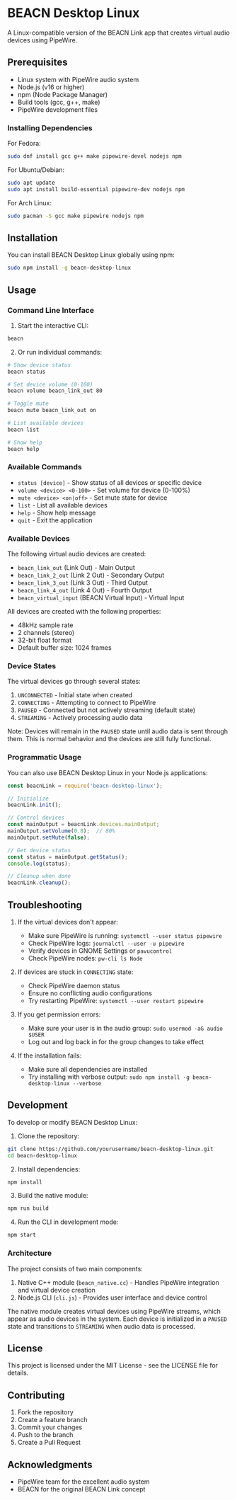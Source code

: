 # BEACN Desktop Linux

A Linux-compatible version of the BEACN Link app that creates virtual audio devices using PipeWire.

## Prerequisites

- Linux system with PipeWire audio system
- Node.js (v16 or higher)
- npm (Node Package Manager)
- Build tools (gcc, g++, make)
- PipeWire development files

### Installing Dependencies

For Fedora:
```bash
sudo dnf install gcc g++ make pipewire-devel nodejs npm
```

For Ubuntu/Debian:
```bash
sudo apt update
sudo apt install build-essential pipewire-dev nodejs npm
```

For Arch Linux:
```bash
sudo pacman -S gcc make pipewire nodejs npm
```

## Installation

You can install BEACN Desktop Linux globally using npm:

```bash
sudo npm install -g beacn-desktop-linux
```

## Usage

### Command Line Interface

1. Start the interactive CLI:
```bash
beacn
```

2. Or run individual commands:
```bash
# Show device status
beacn status

# Set device volume (0-100)
beacn volume beacn_link_out 80

# Toggle mute
beacn mute beacn_link_out on

# List available devices
beacn list

# Show help
beacn help
```

### Available Commands

- `status [device]` - Show status of all devices or specific device
- `volume <device> <0-100>` - Set volume for device (0-100%)
- `mute <device> <on|off>` - Set mute state for device
- `list` - List all available devices
- `help` - Show help message
- `quit` - Exit the application

### Available Devices

The following virtual audio devices are created:

- `beacn_link_out` (Link Out) - Main Output
- `beacn_link_2_out` (Link 2 Out) - Secondary Output
- `beacn_link_3_out` (Link 3 Out) - Third Output
- `beacn_link_4_out` (Link 4 Out) - Fourth Output
- `beacn_virtual_input` (BEACN Virtual Input) - Virtual Input

All devices are created with the following properties:
- 48kHz sample rate
- 2 channels (stereo)
- 32-bit float format
- Default buffer size: 1024 frames

### Device States

The virtual devices go through several states:
1. `UNCONNECTED` - Initial state when created
2. `CONNECTING` - Attempting to connect to PipeWire
3. `PAUSED` - Connected but not actively streaming (default state)
4. `STREAMING` - Actively processing audio data

Note: Devices will remain in the `PAUSED` state until audio data is sent through them. This is normal behavior and the devices are still fully functional.

### Programmatic Usage

You can also use BEACN Desktop Linux in your Node.js applications:

```javascript
const beacnLink = require('beacn-desktop-linux');

// Initialize
beacnLink.init();

// Control devices
const mainOutput = beacnLink.devices.mainOutput;
mainOutput.setVolume(0.8);  // 80%
mainOutput.setMute(false);

// Get device status
const status = mainOutput.getStatus();
console.log(status);

// Cleanup when done
beacnLink.cleanup();
```

## Troubleshooting

1. If the virtual devices don't appear:
   - Make sure PipeWire is running: `systemctl --user status pipewire`
   - Check PipeWire logs: `journalctl --user -u pipewire`
   - Verify devices in GNOME Settings or `pavucontrol`
   - Check PipeWire nodes: `pw-cli ls Node`

2. If devices are stuck in `CONNECTING` state:
   - Check PipeWire daemon status
   - Ensure no conflicting audio configurations
   - Try restarting PipeWire: `systemctl --user restart pipewire`

3. If you get permission errors:
   - Make sure your user is in the audio group: `sudo usermod -aG audio $USER`
   - Log out and log back in for the group changes to take effect

4. If the installation fails:
   - Make sure all dependencies are installed
   - Try installing with verbose output: `sudo npm install -g beacn-desktop-linux --verbose`

## Development

To develop or modify BEACN Desktop Linux:

1. Clone the repository:
```bash
git clone https://github.com/yourusername/beacn-desktop-linux.git
cd beacn-desktop-linux
```

2. Install dependencies:
```bash
npm install
```

3. Build the native module:
```bash
npm run build
```

4. Run the CLI in development mode:
```bash
npm start
```

### Architecture

The project consists of two main components:
1. Native C++ module (`beacn_native.cc`) - Handles PipeWire integration and virtual device creation
2. Node.js CLI (`cli.js`) - Provides user interface and device control

The native module creates virtual devices using PipeWire streams, which appear as audio devices in the system. Each device is initialized in a `PAUSED` state and transitions to `STREAMING` when audio data is processed.

## License

This project is licensed under the MIT License - see the LICENSE file for details.

## Contributing

1. Fork the repository
2. Create a feature branch
3. Commit your changes
4. Push to the branch
5. Create a Pull Request

## Acknowledgments

- PipeWire team for the excellent audio system
- BEACN for the original BEACN Link concept
